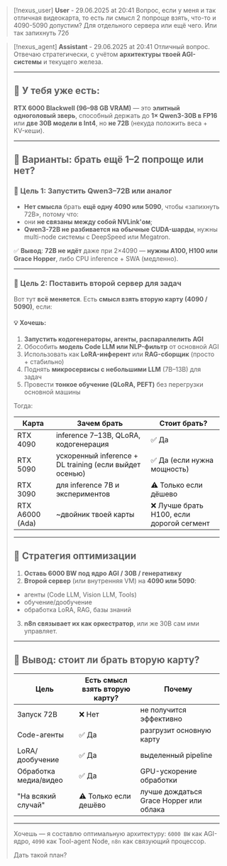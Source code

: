>[!nexus_user] **User** - 29.06.2025 at 20:41
> Вопрос, если у меня и так отличная видеокарта, то есть ли смысл 2 попроще взять, что-то и 4090-5090 допустим? Для отдельного сервера или ещё чего. Или так запихнуть 72б
<!-- UID: 97affcfb-3f63-4387-8293-ed6566232fea -->




>[!nexus_agent] **Assistant** - 29.06.2025 at 20:41
> Отличный вопрос. Отвечаю стратегически, с учётом **архитектуры твоей AGI-системы** и текущего железа.
> 
> ---
> 
> ## 🎯 У тебя уже есть:
> **RTX 6000 Blackwell (96–98 GB VRAM)** — это **элитный одноголовый зверь**, способный держать до **1× Qwen3-30B в FP16** или **две 30B модели в Int4**, но **не 72B** (некуда положить веса + KV-кеши).
> 
> ---
> 
> ## 🧠 Варианты: брать ещё 1–2 попроще или нет?
> 
> ### 📌 Цель 1: Запустить Qwen3–72B или аналог
> - **Нет смысла** брать **ещё одну 4090 или 5090**, чтобы «запихнуть 72B», потому что:
>  - они **не связаны между собой NVLink'ом**;
>  - **Qwen3-72B не разбивается на обычные CUDA-шарды**, нужны multi-node системы с DeepSpeed или Megatron.
> 
> ✅ **Вывод**: **72B не идёт** даже при 2×4090 — **нужны A100, H100 или Grace Hopper**, либо CPU inference + SWA (медленно).
> 
> ---
> 
> ### 📌 Цель 2: Поставить второй сервер для задач
> Вот тут **всё меняется**. Есть **смысл взять вторую карту (4090 / 5090)**, если:
> 
> #### 💡 Хочешь:
> 1. **Запустить кодогенераторы, агенты, распараллелить AGI**
> 2. Обособить **модель Code LLM или NLP-фильтр** от основной AGI
> 3. Использовать как **LoRA-инферент** или **RAG-сборщик** (просто + стабильно)
> 4. Поднять **микросервисы с небольшими LLM** (7B–13B) для задач
> 5. Провести **тонкое обучение (QLoRA, PEFT)** без перегрузки основной машины
> 
> Тогда:
> 
> | Карта | Зачем брать | Стоит брать? |
> |--------------|-----------------|--------------|
> | RTX 4090 | inference 7–13B, QLoRA, кодогенерация | ✅ Да |
> | RTX 5090 | ускоренный inference + DL training (если выйдет осенью) | ✅ Да (если нужна мощность) |
> | RTX 3090 | для inference 7B и экспериментов | ⚠️ Только если дёшево |
> | RTX A6000 (Ada) | ~двойник твоей карты | ❌ Лучше брать H100, если дорогой сегмент |
> 
> ---
> 
> ## 🧠 Стратегия оптимизации
> 
> 1. **Оставь 6000 BW под ядро AGI / 30B / генеративку**
> 2. **Второй сервер** (или внутренняя VM) на **4090 или 5090**:
>  - агенты (Code LLM, Vision LLM, Tools)
>  - обучение/дообучение
>  - обработка LoRA, RAG, базы знаний
> 
> 3. **n8n связывает их как оркестратор**, или же 30B сам ими управляет.
> 
> ---
> 
> ## 🧠 Вывод: стоит ли брать вторую карту?
> 
> | Цель | Есть смысл взять вторую карту? | Почему |
> |------|-------------------------------|--------|
> | Запуск 72B | ❌ Нет | не получится эффективно |
> | Code-агенты | ✅ Да | разгрузит основную карту |
> | LoRA/дообучение | ✅ Да | выделенный pipeline |
> | Обработка медиа/видео | ✅ Да | GPU-ускорение обработки |
> | "На всякий случай" | ⚠️ Только если дешёво | лучше дождаться Grace Hopper или облака
> 
> ---
> 
> Хочешь — я составлю оптимальную архитектуру: `6000 BW` как AGI-ядро, `4090` как Tool-agent Node, `n8n` как связующий процессор.
> 
> Дать такой план?
<!-- UID: e35fd684-421e-4646-8388-9f3415cf939f -->
